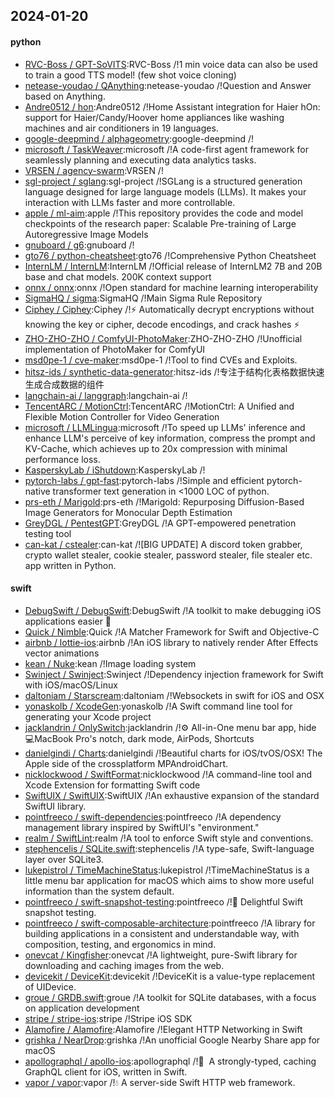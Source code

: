 ## 2024-01-20

#### python
* [RVC-Boss / GPT-SoVITS](https://github.com/RVC-Boss/GPT-SoVITS):RVC-Boss /!1 min voice data can also be used to train a good TTS model! (few shot voice cloning)
* [netease-youdao / QAnything](https://github.com/netease-youdao/QAnything):netease-youdao /!Question and Answer based on Anything.
* [Andre0512 / hon](https://github.com/Andre0512/hon):Andre0512 /!Home Assistant integration for Haier hOn: support for Haier/Candy/Hoover home appliances like washing machines and air conditioners in 19 languages.
* [google-deepmind / alphageometry](https://github.com/google-deepmind/alphageometry):google-deepmind /!
* [microsoft / TaskWeaver](https://github.com/microsoft/TaskWeaver):microsoft /!A code-first agent framework for seamlessly planning and executing data analytics tasks.
* [VRSEN / agency-swarm](https://github.com/VRSEN/agency-swarm):VRSEN /!
* [sgl-project / sglang](https://github.com/sgl-project/sglang):sgl-project /!SGLang is a structured generation language designed for large language models (LLMs). It makes your interaction with LLMs faster and more controllable.
* [apple / ml-aim](https://github.com/apple/ml-aim):apple /!This repository provides the code and model checkpoints of the research paper: Scalable Pre-training of Large Autoregressive Image Models
* [gnuboard / g6](https://github.com/gnuboard/g6):gnuboard /!
* [gto76 / python-cheatsheet](https://github.com/gto76/python-cheatsheet):gto76 /!Comprehensive Python Cheatsheet
* [InternLM / InternLM](https://github.com/InternLM/InternLM):InternLM /!Official release of InternLM2 7B and 20B base and chat models. 200K context support
* [onnx / onnx](https://github.com/onnx/onnx):onnx /!Open standard for machine learning interoperability
* [SigmaHQ / sigma](https://github.com/SigmaHQ/sigma):SigmaHQ /!Main Sigma Rule Repository
* [Ciphey / Ciphey](https://github.com/Ciphey/Ciphey):Ciphey /!⚡ Automatically decrypt encryptions without knowing the key or cipher, decode encodings, and crack hashes ⚡
* [ZHO-ZHO-ZHO / ComfyUI-PhotoMaker](https://github.com/ZHO-ZHO-ZHO/ComfyUI-PhotoMaker):ZHO-ZHO-ZHO /!Unofficial implementation of PhotoMaker for ComfyUI
* [msd0pe-1 / cve-maker](https://github.com/msd0pe-1/cve-maker):msd0pe-1 /!Tool to find CVEs and Exploits.
* [hitsz-ids / synthetic-data-generator](https://github.com/hitsz-ids/synthetic-data-generator):hitsz-ids /!专注于结构化表格数据快速生成合成数据的组件
* [langchain-ai / langgraph](https://github.com/langchain-ai/langgraph):langchain-ai /!
* [TencentARC / MotionCtrl](https://github.com/TencentARC/MotionCtrl):TencentARC /!MotionCtrl: A Unified and Flexible Motion Controller for Video Generation
* [microsoft / LLMLingua](https://github.com/microsoft/LLMLingua):microsoft /!To speed up LLMs' inference and enhance LLM's perceive of key information, compress the prompt and KV-Cache, which achieves up to 20x compression with minimal performance loss.
* [KasperskyLab / iShutdown](https://github.com/KasperskyLab/iShutdown):KasperskyLab /!
* [pytorch-labs / gpt-fast](https://github.com/pytorch-labs/gpt-fast):pytorch-labs /!Simple and efficient pytorch-native transformer text generation in <1000 LOC of python.
* [prs-eth / Marigold](https://github.com/prs-eth/Marigold):prs-eth /!Marigold: Repurposing Diffusion-Based Image Generators for Monocular Depth Estimation
* [GreyDGL / PentestGPT](https://github.com/GreyDGL/PentestGPT):GreyDGL /!A GPT-empowered penetration testing tool
* [can-kat / cstealer](https://github.com/can-kat/cstealer):can-kat /![BIG UPDATE] A discord token grabber, crypto wallet stealer, cookie stealer, password stealer, file stealer etc. app written in Python.

#### swift
* [DebugSwift / DebugSwift](https://github.com/DebugSwift/DebugSwift):DebugSwift /!A toolkit to make debugging iOS applications easier 🚀
* [Quick / Nimble](https://github.com/Quick/Nimble):Quick /!A Matcher Framework for Swift and Objective-C
* [airbnb / lottie-ios](https://github.com/airbnb/lottie-ios):airbnb /!An iOS library to natively render After Effects vector animations
* [kean / Nuke](https://github.com/kean/Nuke):kean /!Image loading system
* [Swinject / Swinject](https://github.com/Swinject/Swinject):Swinject /!Dependency injection framework for Swift with iOS/macOS/Linux
* [daltoniam / Starscream](https://github.com/daltoniam/Starscream):daltoniam /!Websockets in swift for iOS and OSX
* [yonaskolb / XcodeGen](https://github.com/yonaskolb/XcodeGen):yonaskolb /!A Swift command line tool for generating your Xcode project
* [jacklandrin / OnlySwitch](https://github.com/jacklandrin/OnlySwitch):jacklandrin /!⚙️ All-in-One menu bar app, hide 💻MacBook Pro's notch, dark mode, AirPods, Shortcuts
* [danielgindi / Charts](https://github.com/danielgindi/Charts):danielgindi /!Beautiful charts for iOS/tvOS/OSX! The Apple side of the crossplatform MPAndroidChart.
* [nicklockwood / SwiftFormat](https://github.com/nicklockwood/SwiftFormat):nicklockwood /!A command-line tool and Xcode Extension for formatting Swift code
* [SwiftUIX / SwiftUIX](https://github.com/SwiftUIX/SwiftUIX):SwiftUIX /!An exhaustive expansion of the standard SwiftUI library.
* [pointfreeco / swift-dependencies](https://github.com/pointfreeco/swift-dependencies):pointfreeco /!A dependency management library inspired by SwiftUI's "environment."
* [realm / SwiftLint](https://github.com/realm/SwiftLint):realm /!A tool to enforce Swift style and conventions.
* [stephencelis / SQLite.swift](https://github.com/stephencelis/SQLite.swift):stephencelis /!A type-safe, Swift-language layer over SQLite3.
* [lukepistrol / TimeMachineStatus](https://github.com/lukepistrol/TimeMachineStatus):lukepistrol /!TimeMachineStatus is a little menu bar application for macOS which aims to show more useful information than the system default.
* [pointfreeco / swift-snapshot-testing](https://github.com/pointfreeco/swift-snapshot-testing):pointfreeco /!📸 Delightful Swift snapshot testing.
* [pointfreeco / swift-composable-architecture](https://github.com/pointfreeco/swift-composable-architecture):pointfreeco /!A library for building applications in a consistent and understandable way, with composition, testing, and ergonomics in mind.
* [onevcat / Kingfisher](https://github.com/onevcat/Kingfisher):onevcat /!A lightweight, pure-Swift library for downloading and caching images from the web.
* [devicekit / DeviceKit](https://github.com/devicekit/DeviceKit):devicekit /!DeviceKit is a value-type replacement of UIDevice.
* [groue / GRDB.swift](https://github.com/groue/GRDB.swift):groue /!A toolkit for SQLite databases, with a focus on application development
* [stripe / stripe-ios](https://github.com/stripe/stripe-ios):stripe /!Stripe iOS SDK
* [Alamofire / Alamofire](https://github.com/Alamofire/Alamofire):Alamofire /!Elegant HTTP Networking in Swift
* [grishka / NearDrop](https://github.com/grishka/NearDrop):grishka /!An unofficial Google Nearby Share app for macOS
* [apollographql / apollo-ios](https://github.com/apollographql/apollo-ios):apollographql /!📱  A strongly-typed, caching GraphQL client for iOS, written in Swift.
* [vapor / vapor](https://github.com/vapor/vapor):vapor /!💧 A server-side Swift HTTP web framework.
